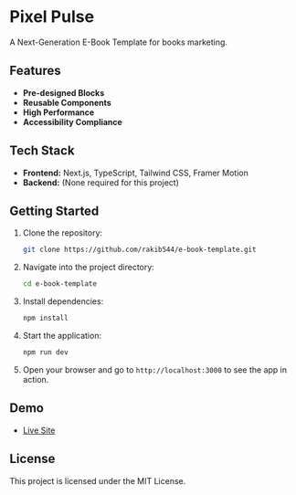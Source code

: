 # Pixel Pulse

A Next-Generation E-Book Template for books marketing.

## Features
- **Pre-designed Blocks**
- **Reusable Components**
- **High Performance**
- **Accessibility Compliance**

## Tech Stack
- **Frontend:** Next.js, TypeScript, Tailwind CSS, Framer Motion
- **Backend:** (None required for this project)

## Getting Started

1. Clone the repository:
    ```bash
    git clone https://github.com/rakib544/e-book-template.git
    ```

2. Navigate into the project directory:
    ```bash
    cd e-book-template
    ```

3. Install dependencies:
    ```bash
    npm install
    ```

4. Start the application:
    ```bash
    npm run dev
    ```

5. Open your browser and go to `http://localhost:3000` to see the app in action.

## Demo

- [Live Site](https://e-book-template.vercel.app/)

## License
This project is licensed under the MIT License.
